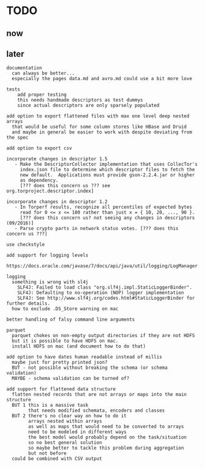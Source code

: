 # TODO

## now



## later
    
    documentation
      can always be better...
      especially the pages data.md and avro.md could use a bit more love
      
    tests
        add proper testing
        this needs handmade descriptors as test dummys
        since actual descriptors are only sparsely populated
      
    add option to export flattened files with max one level deep nested arrays
      that would be useful for some column stores like HBase and Druid
      and maybe in general be easier to work with despite deviating from the spec
      
    add option to export csv
      
    incorporate changes in descriptor 1.5
       - Make the DescriptorCollector implementation that uses CollecTor's
         index.json file to determine which descriptor files to fetch the
         new default.  Applications must provide gson-2.2.4.jar or higher
         as dependency.
         [??? does this concern us ??? see org.torproject.descriptor.index]
    
    incorporate changes in descriptor 1.2
       - In Torperf results, recognize all percentiles of expected bytes
         read for 0 <= x <= 100 rather than just x = { 10, 20, ..., 90 }.
         [??? does this concern us? not seeing any changes in descriptors (09/2016)]
       - Parse crypto parts in network status votes. [??? does this concern us ???]
    
    use checkstyle
    
    add support for logging levels
      https://docs.oracle.com/javase/7/docs/api/java/util/logging/LogManager.html
      
    logging
      something is wrong with sl4j
        SLF4J: Failed to load class "org.slf4j.impl.StaticLoggerBinder".
        SLF4J: Defaulting to no-operation (NOP) logger implementation
        SLF4J: See http://www.slf4j.org/codes.html#StaticLoggerBinder for further details.
      how to exclude .DS_Store warning on mac
      
    better handling of falsy command line arguments
        
    parquet
      parquet chokes on non-empty output directories if they are not HDFS
      but it is possible to have HDFS on mac.
      install HDFS on mac (and document how to do that)  
     
    add option to have dates human readable instead of millis
      maybe just for pretty printed json?
      BUT - not possible without breaking the schema (or schema validation)
      MAYBE - schema validation can be turned of?  
    
    add support for flattened data structure
      flatten nested records that are not arrays or maps into the main structure
      BUT 1 this is a massive task
            that needs modified schemata, encoders and classes 
      BUT 2 there's no clear way on how to do it
            arrays nested within arrays 
            as well as maps that would need to be converted to arrays
            need to be modeled in different ways
            the best model would probably depend on the task/situation
            so no best general solution
            so maybe better to tackle this problem during aggregation
            but not before
      could be combined with CSV output
